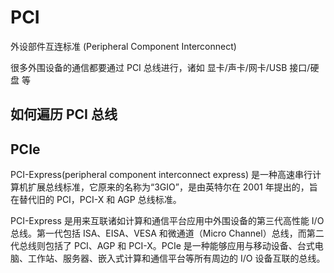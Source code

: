 # PCI

外设部件互连标准 (Peripheral Component Interconnect)

很多外围设备的通信都要通过 PCI 总线进行，诸如 显卡/声卡/网卡/USB 接口/硬盘 等

## 如何遍历 PCI 总线

## PCIe

PCI-Express(peripheral component interconnect express) 是一种高速串行计算机扩展总线标准，它原来的名称为“3GIO”，是由英特尔在 2001 年提出的，旨在替代旧的 PCI，PCI-X 和 AGP 总线标准。

PCI-Express 是用来互联诸如计算和通信平台应用中外围设备的第三代高性能 I/O 总线。第一代包括 ISA、EISA、VESA 和微通道（Micro Channel）总线，而第二代总线则包括了 PCI、AGP 和 PCI-X。PCIe 是一种能够应用与移动设备、台式电脑、工作站、服务器、嵌入式计算和通信平台等所有周边的 I/O 设备互联的总线。
